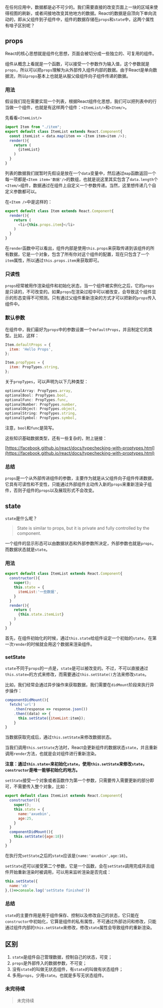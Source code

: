 在任何应用中，数据都是必不可少的。我们需要直接的改变页面上一块的区域来使得视图的刷新，或者间接地改变其他地方的数据。React的数据是自顶向下单向流动的，即从父组件到子组件中，组件的数据存储在`props`和`state`中，这两个属性有啥子区别呢？

## props

React的核心思想就是组件化思想，页面会被切分成一些独立的、可复用的组件。

组件从概念上看就是一个函数，可以接受一个参数作为输入值，这个参数就是`props`，所以可以把`props`理解为从外部传入组件内部的数据。由于React是单向数据流，所以`props`基本上也就是从服父级组件向子组件传递的数据。

### 用法

假设我们现在需要实现一个列表，根据React组件化思想，我们可以把列表中的行当做一个组件，也就是有这样两个组件：`<ItemList/>`和`<Item/>`。

先看看`<ItemList/>`

```javascript
import Item from "./item";
export default class ItemList extends React.Component{
  const itemList = data.map(item => <Item item=item />);
  render(){
    return (
      {itemList}
    )
  }
}
```

列表的数据我们就暂时先假设是放在一个`data`变量中，然后通过`map`函数返回一个每一项都是`<Item item='数据'/>`的数组，也就是说这里其实包含了`data.length`个`<Item/>`组件，数据通过在组件上自定义一个参数传递。当然，这里想传递几个自定义参数都可以。

在`<Item />`中是这样的：

```javascript
export default class Item extends React.Component{
  render(){
    return (
      <li>{this.props.item}</li>
    )
  }
}
```

在`render`函数中可以看出，组件内部是使用`this.props`来获取传递到该组件的所有数据，它是一个对象，包含了所有你对这个组件的配置，现在只包含了一个`item`属性，所以通过`this.props.item`来获取即可。

### 只读性

`props`经常被用作渲染组件和初始化状态，当一个组件被实例化之后，它的`props`是只读的，不可改变的。如果`props`在渲染过程中可以被改变，会导致这个组件显示的形态变得不可预测。只有通过父组件重新渲染的方式才可以把新的`props`传入组件中。

### 默认参数

在组件中，我们最好为`props`中的参数设置一个`defaultProps`，并且制定它的类型。比如，这样：

```javascript
Item.defaultProps = {
  item: 'Hello Props',
};

Item.propTypes = {
  item: PropTypes.string,
};
```

关于`propTypes`，可以声明为以下几种类型：

```javascript
optionalArray: PropTypes.array,
optionalBool: PropTypes.bool,
optionalFunc: PropTypes.func,
optionalNumber: PropTypes.number,
optionalObject: PropTypes.object,
optionalString: PropTypes.string,
optionalSymbol: PropTypes.symbol,
```

注意，`bool`和`func`是简写。

这些知识基础数据类型，还有一些复杂的，附上链接：

[https://facebook.github.io/react/docs/typechecking-with-proptypes.html](https://facebook.github.io/react/docs/typechecking-with-proptypes.html)

### 总结

`props`是一个从外部传进组件的参数，主要作为就是从父组件向子组件传递数据，它具有可读性和不变性，只能通过外部组件主动传入新的`props`来重新渲染子组件，否则子组件的`props`以及展现形式不会改变。

## state

`state`是什么呢？

> State is similar to props, but it is private and fully controlled by the component.

一个组件的显示形态可以由数据状态和外部参数所决定，外部参数也就是`props`，而数据状态就是`state`。

### 用法

```javascript
export default class ItemList extends React.Component{
  constructor(){
    super();
    this.state = {
      itemList:'一些数据',
    }
  }
  render(){
    return (
      {this.state.itemList}
    )
  }
}
```

首先，在组件初始化的时候，通过`this.state`给组件设定一个初始的`state`，在第一次`render`的时候就会用这个数据来渲染组件。

### setState

`state`不同于`props`的一点是，`state`是可以被改变的。不过，不可以直接通过`this.state=`的方式来修改，而需要通过`this.setState()`方法来修改`state`。

比如，我们经常会通过异步操作来获取数据，我们需要在`didMount`阶段来执行异步操作：

```javascript
componentDidMount(){
  fetch('url')
    .then(response => response.json())
    .then((data) => {
      this.setState({itemList:item});  
    }
}
```

当数据获取完成后，通过`this.setState`来修改数据状态。

当我们调用`this.setState`方法时，React会更新组件的数据状态`state`，并且重新调用`render`方法，也就是会对组件进行重新渲染。

**注意：通过`this.state=`来初始化`state`，使用`this.setState`来修改`state`，`constructor`是唯一能够初始化的地方。**

`setState`接受一个对象或者函数作为第一个参数，只需要传入需要更新的部分即可，不需要传入整个对象，比如：

```javascript
export default class ItemList extends React.Component{
  constructor(){
    super();
    this.state = {
      name:'axuebin',
      age:25,
    }
  }
  componentDidMount(){
    this.setState({age:18})  
  }
}
```

在执行完`setState`之后的`state`应该是`{name:'axuebin',age:18}`。

`setState`还可以接受第二个参数，它是一个函数，会在`setState`调用完成并且组件开始重新渲染时被调用，可以用来监听渲染是否完成：

```javascript
this.setState({
  name:'xb'
},()=>console.log('setState finished'))
```

### 总结

`state`的主要作用是用于组件保存、控制以及修改自己的状态，它只能在`constructor`中初始化，它算是组件的私有属性，不可通过外部访问和修改，只能通过组件内部的`this.setState`来修改，修改`state`属性会导致组件的重新渲染。


## 区别

1. `state`是组件自己管理数据，控制自己的状态，可变；
2. `props`是外部传入的数据参数，不可变；
3. 没有`state`的叫做无状态组件，有`state`的叫做有状态组件；
4. 多用`props`，少用`state`。也就是多写无状态组件。

### 未完待续

> 未完待续